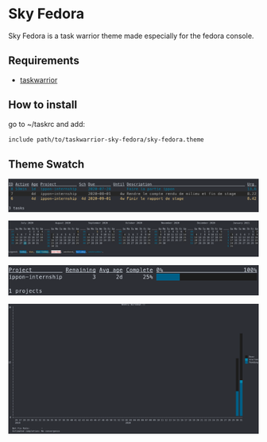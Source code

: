 # Sky Fedora

Sky Fedora is a task warrior theme made especially for the fedora console.

## Requirements

- [taskwarrior](https://taskwarrior.org)

## How to install

go to ~/taskrc and add:

```bash
include path/to/taskwarrior-sky-fedora/sky-fedora.theme
```

## Theme Swatch

![list](https://raw.githubusercontent.com/dylandoamaral/taskwarrior-sky-fedora/master/images/list.png)

![calendar](https://raw.githubusercontent.com/dylandoamaral/taskwarrior-sky-fedora/master/images/calendar.png)

![summary](https://raw.githubusercontent.com/dylandoamaral/taskwarrior-sky-fedora/master/images/summary.png)

![burndown](https://raw.githubusercontent.com/dylandoamaral/taskwarrior-sky-fedora/master/images/burndown.png)
